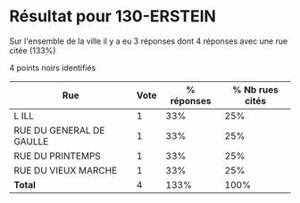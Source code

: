 # Résultat pour 130-ERSTEIN

Sur l'ensemble de la ville il y a eu 3 réponses dont 4 réponses avec une rue citée (133%)

4 points noirs identifiés

| Rue | Vote | % réponses | % Nb rues cités|
|-----|------|------------|----------------|
| L ILL | 1 | 33% | 25%|
| RUE DU GENERAL DE GAULLE | 1 | 33% | 25%|
| RUE DU PRINTEMPS | 1 | 33% | 25%|
| RUE DU VIEUX MARCHE | 1 | 33% | 25%|
| **Total** | 4 | 133% | 100%|
